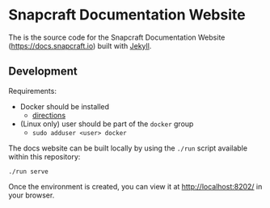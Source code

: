 # Snapcraft Documentation Website

The is the source code for the Snapcraft Documentation Website (<https://docs.snapcraft.io>) built with [Jekyll](https://jekyllrb.com/).

## Development

Requirements:
- Docker should be installed
  - [directions](https://docs.docker.com/install/)
- (Linux only) user should be part of the `docker` group
  - `sudo adduser <user> docker`

The docs website can be built locally by using the `./run` script available within this repository:

```
./run serve
```

Once the environment is created, you can view it at <http://localhost:8202/> in your browser.
